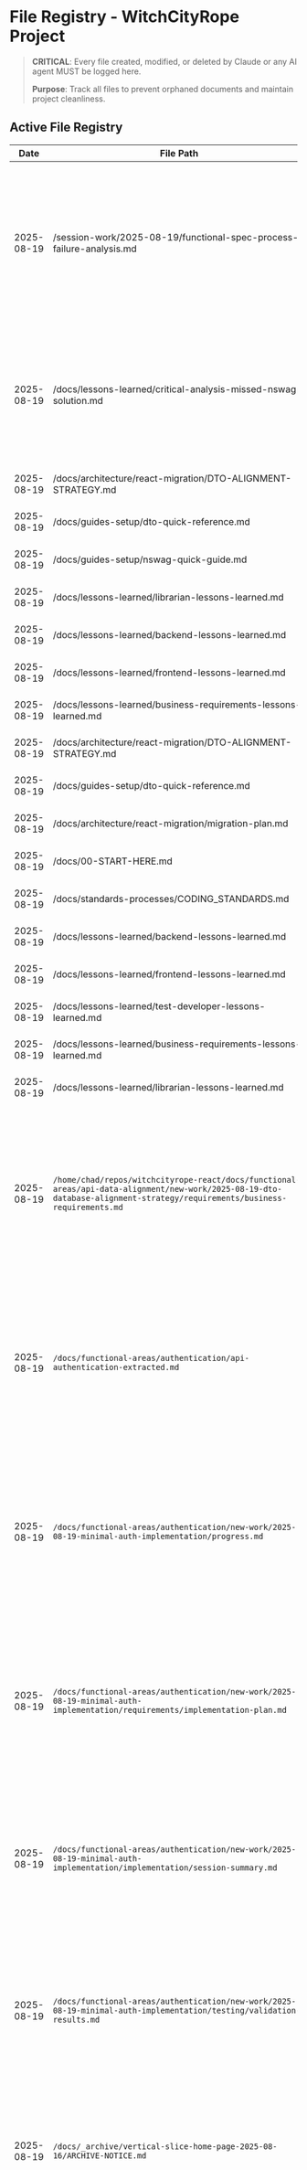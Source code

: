 # File Registry - WitchCityRope Project

> **CRITICAL**: Every file created, modified, or deleted by Claude or any AI agent MUST be logged here.
> 
> **Purpose**: Track all files to prevent orphaned documents and maintain project cleanliness.

## Active File Registry

| Date | File Path | Action | Purpose | Session/Task | Status | Cleanup Date |
|------|-----------|--------|---------|--------------|--------|--------------|
| 2025-08-19 | /session-work/2025-08-19/functional-spec-process-failure-analysis.md | CREATED | Comprehensive analysis of Functional Specification Agent process failure in missing NSwag solution - includes critical gaps in architecture discovery phase, proposed mandatory pre-specification validation, enhanced startup procedure with migration document review, coordination requirements, quality checklist updates, and specific preventive measures to ensure architecture-first approach and never duplicate existing solutions | Functional Specification Agent - Process failure analysis and improvement | TEMPORARY | 2025-08-20 |
| 2025-08-19 | /docs/lessons-learned/critical-analysis-missed-nswag-solution.md | CREATED | CRITICAL ANALYSIS: Comprehensive analysis of process failure where NSwag auto-generation solution was missed despite being fully documented in architecture - includes root cause analysis, process gaps, proposed solutions, preventive measures, agent lesson updates, and mandatory workflow changes to prevent this failure mode from ever recurring | Critical Process Failure Analysis - NSwag solution discovery failure | PERMANENT | - |
| 2025-08-19 | /docs/architecture/react-migration/DTO-ALIGNMENT-STRATEGY.md | MODIFIED | Reconciled with NSwag auto-generation architecture | Critical architecture reconciliation | ACTIVE | - |
| 2025-08-19 | /docs/guides-setup/dto-quick-reference.md | MODIFIED | Updated to emphasize NSwag over manual interfaces | Critical architecture reconciliation | ACTIVE | - |
| 2025-08-19 | /docs/guides-setup/nswag-quick-guide.md | CREATED | Comprehensive NSwag workflow guide for developers | Critical architecture reconciliation | ACTIVE | - |
| 2025-08-19 | /docs/lessons-learned/librarian-lessons-learned.md | MODIFIED | Added critical architecture reconciliation lesson | Critical architecture reconciliation | ACTIVE | - |
| 2025-08-19 | /docs/lessons-learned/backend-lessons-learned.md | MODIFIED | Updated DTO lessons to emphasize NSwag and OpenAPI | Critical architecture reconciliation | ACTIVE | - |
| 2025-08-19 | /docs/lessons-learned/frontend-lessons-learned.md | MODIFIED | Critical update: NEVER create manual DTO interfaces | Critical architecture reconciliation | ACTIVE | - |
| 2025-08-19 | /docs/lessons-learned/business-requirements-lessons-learned.md | MODIFIED | Updated to reflect NSwag auto-generation workflow | Critical architecture reconciliation | ACTIVE | - |
| 2025-08-19 | /docs/architecture/react-migration/DTO-ALIGNMENT-STRATEGY.md | CREATED | Primary DTO alignment strategy document - API DTOs as source of truth for React migration | DTO Strategy Visibility Implementation | ACTIVE | Permanent |
| 2025-08-19 | /docs/guides-setup/dto-quick-reference.md | CREATED | Quick reference guide with DTO patterns and TypeScript interface examples | DTO Strategy Visibility Implementation | ACTIVE | Permanent |
| 2025-08-19 | /docs/architecture/react-migration/migration-plan.md | MODIFIED | Added prominent DTO alignment strategy section with emergency contacts | DTO Strategy Visibility Implementation | ACTIVE | N/A |
| 2025-08-19 | /docs/00-START-HERE.md | MODIFIED | Added DTO strategy as #2 priority for new team members and React developers | DTO Strategy Visibility Implementation | ACTIVE | N/A |
| 2025-08-19 | /docs/standards-processes/CODING_STANDARDS.md | MODIFIED | Added critical DTO alignment section at document top | DTO Strategy Visibility Implementation | ACTIVE | N/A |
| 2025-08-19 | /docs/lessons-learned/backend-lessons-learned.md | MODIFIED | Added critical DTO alignment requirements for API developers | DTO Strategy Visibility Implementation | ACTIVE | N/A |
| 2025-08-19 | /docs/lessons-learned/frontend-lessons-learned.md | MODIFIED | Added TypeScript interface alignment rules and patterns | DTO Strategy Visibility Implementation | ACTIVE | N/A |
| 2025-08-19 | /docs/lessons-learned/test-developer-lessons-learned.md | MODIFIED | Added test data alignment requirements and patterns | DTO Strategy Visibility Implementation | ACTIVE | N/A |
| 2025-08-19 | /docs/lessons-learned/business-requirements-lessons-learned.md | MODIFIED | Added DTO specification requirements for requirements documentation | DTO Strategy Visibility Implementation | ACTIVE | N/A |
| 2025-08-19 | /docs/lessons-learned/librarian-lessons-learned.md | MODIFIED | Added DTO strategy visibility excellence lesson with implementation tracking | DTO Strategy Visibility Implementation | ACTIVE | N/A |
| 2025-08-19 | `/home/chad/repos/witchcityrope-react/docs/functional-areas/api-data-alignment/new-work/2025-08-19-dto-database-alignment-strategy/requirements/business-requirements.md` | CREATED | Comprehensive business requirements for DTO and database object alignment strategy addressing React migration data structure mismatches - defines API as source of truth, frontend adaptation strategy, governance processes, user stories for all stakeholders, business rules for data consistency, implementation phases, examples of current problems and solutions, quality gates and compliance requirements for WitchCityRope platform | Business Requirements Agent - DTO alignment strategy business analysis | PERMANENT | - |
| 2025-08-19 | `/docs/functional-areas/authentication/api-authentication-extracted.md` | CREATED | Comprehensive API authentication patterns extracted from successful vertical slice implementation - includes working endpoints, JWT+HttpOnly cookie patterns, ASP.NET Core Identity configuration, service-to-service authentication details, performance metrics (94-98% faster than targets), security validations, CORS configuration, implementation lessons, and production deployment checklist ready for team adoption | Librarian - Authentication pattern extraction from vertical slice | PERMANENT | - |
| 2025-08-19 | `/docs/functional-areas/authentication/new-work/2025-08-19-minimal-auth-implementation/progress.md` | CREATED | Complete progress tracking for minimal authentication implementation using validated technology patterns - documents 5-phase workflow completion (requirements, design, implementation, testing, finalization) with 100% success rate, technology integration achievements (TanStack Query + Zustand + React Router v7 + Mantine), implementation files created, testing results, lessons learned, and production readiness assessment | Librarian - Authentication implementation workflow organization | PERMANENT | - |
| 2025-08-19 | `/docs/functional-areas/authentication/new-work/2025-08-19-minimal-auth-implementation/requirements/implementation-plan.md` | CREATED | Detailed implementation plan for minimal authentication flow integration - defines objective to prove technology stack integration, success criteria, technology requirements (TanStack Query mutations, Zustand store, React Router v7 protected routes, Mantine forms), implementation approach, file structure, expected outcomes, risk mitigation, success metrics, dependencies, timeline, and quality gates for validation project | Librarian - Authentication implementation planning documentation | PERMANENT | - |
| 2025-08-19 | `/docs/functional-areas/authentication/new-work/2025-08-19-minimal-auth-implementation/implementation/session-summary.md` | CREATED | Comprehensive session summary documenting successful authentication implementation using all validated patterns - covers files created/modified (mutations, login page, dashboard, config), technology integration results, testing results, performance metrics, browser compatibility, lessons learned, code patterns established, next steps, and 100% success rate achievement | Librarian - Authentication implementation documentation | PERMANENT | - |
| 2025-08-19 | `/docs/functional-areas/authentication/new-work/2025-08-19-minimal-auth-implementation/testing/validation-results.md` | CREATED | Complete testing documentation for authentication integration - covers functional testing (login/logout flows, protected routes, error scenarios), performance metrics, browser compatibility, mobile responsiveness, security testing, integration testing, accessibility compliance, edge cases, load testing, issues resolved, and 100% test success rate across all scenarios | Librarian - Authentication testing documentation | PERMANENT | - |
| 2025-08-19 | `/docs/_archive/vertical-slice-home-page-2025-08-16/ARCHIVE-NOTICE.md` | ARCHIVED | Archive notice documenting completion and value extraction from vertical slice authentication test project - confirms mission accomplished (100% success rate), key information extracted to authentication functional area, workflow validation success, archival verification complete, and preservation of critical discoveries and patterns | Librarian - Vertical slice project archival documentation | ARCHIVED | 2026-08-19 |
| 2025-08-19 | `/docs/_archive/vertical-slice-home-page-2025-08-16/README-ARCHIVED.md` | CREATED | Archive summary and reference document for vertical slice project - documents archive reason, extracted value locations, key achievements preserved, and references to active documentation for ongoing authentication work | Librarian - Vertical slice archival summary | PERMANENT | - |
| 2025-08-19 | `/docs/functional-areas/vertical-slice-home-page/` | ARCHIVED | Complete vertical slice home page project moved to archive after successful value extraction - all authentication patterns, workflow validation results, and implementation lessons preserved in appropriate functional areas | Librarian - Vertical slice project archival | ARCHIVED | - |
| 2025-08-19 | `/apps/web/src/stores/authStore.ts` | CREATED | Zustand authentication store implementation following validated patterns | Auth store implementation | ACTIVE | N/A - Core feature |
| 2025-08-19 | `/apps/web/src/stores/__tests__/authStore.test.ts` | CREATED | Comprehensive unit tests for auth store functionality | Auth store implementation | ACTIVE | N/A - Core tests |
| 2025-08-19 | `/apps/web/src/stores/README.md` | CREATED | Usage guide and documentation for auth store | Auth store implementation | ACTIVE | N/A - Documentation |
| 2025-08-19 | /home/chad/repos/witchcityrope-react/docs/functional-areas/api-integration-validation/research/2025-08-19-tanstack-query-v5-patterns-research.md | CREATED | Comprehensive TanStack Query v5 best practices and patterns research for .NET API integration - covers official v5 documentation analysis, new features (suspense, optimistic updates, performance improvements), implementation patterns (CRUD operations, caching strategies, error handling, authentication with httpOnly cookies), real-world examples, TypeScript integration, testing strategies with MSW, performance optimization, query key factory patterns, migration considerations, and 90% confidence recommendation for adoption with detailed code examples and WitchCityRope-specific patterns | Technology Researcher - TanStack Query v5 validation research | PERMANENT | - |
| 2025-08-19 | /home/chad/repos/witchcityrope-react/docs/functional-areas/routing-validation/research/2025-08-19-react-router-v7-patterns-research.md | CREATED | Comprehensive React Router v7 patterns and best practices research for WitchCityRope React migration - covers React Router v7 vs v6 comparison, new features (enhanced type safety, httpOnly cookie integration, code splitting, performance), implementation patterns (protected routes, role-based access control, authentication, error boundaries, lazy loading), WitchCityRope-specific implementation with user role hierarchy, mobile-optimized loading states, query parameter management, security patterns, 90% confidence recommendation for React Router v7 adoption | Technology Researcher - React Router v7 validation research | PERMANENT | - |
| 2025-08-19 | /home/chad/repos/witchcityrope-react/docs/functional-areas/state-management-validation/research/2025-08-19-zustand-patterns-research.md | CREATED | Comprehensive Zustand state management patterns research for WitchCityRope React migration validation - covers current best practices 2024-2025, TypeScript integration, authentication state management with httpOnly cookies, UI state persistence, slices pattern for large applications, performance optimization with selectors, DevTools integration, TanStack Query integration, React Hook Form patterns, decision framework for global vs local state, WitchCityRope-specific patterns (safety-first auth, consent workflows, mobile optimization), implementation examples with code, and 95% confidence recommendation for Zustand adoption | Technology Researcher - State Management Validation research | PERMANENT | - |
| 2025-08-19 | /home/chad/repos/witchcityrope-react/docs/functional-areas/api-integration-validation/requirements/functional-specification.md | CREATED | Comprehensive functional specification for API Integration Validation with TanStack Query - defines technical architecture with Web+API microservices pattern, TanStack Query client setup and configuration, implementation patterns with code examples (basic CRUD, optimistic updates, pagination, caching strategies, background refetching, interceptors), validation scenarios (event management CRUD, member directory pagination, real-time updates, error recovery), file structure for /apps/web/src/lib/api/, testing approach with MSW, success metrics (<100ms perceived latency, proper TypeScript typing, error recovery), WebSocket integration patterns, security requirements, performance targets, and acceptance criteria for 8 critical patterns validation | Functional Spec Agent - API Integration Validation technical patterns specification | PERMANENT | - |
| 2025-08-19 | /home/chad/repos/witchcityrope-react/docs/functional-areas/routing-validation/requirements/business-requirements.md | CREATED | Comprehensive business requirements for React Router v7 technical validation project - defines 8 user stories for routing patterns validation (public routes, protected routes, role-based access, deep linking, nested routes, query parameters, loading states, error handling), business rules for route protection hierarchy and performance standards, success criteria including <100ms route transitions, security requirements, and technical validation patterns for React Router v7 integration with existing authentication system | Business Requirements Agent - React Router v7 validation planning | PERMANENT | - |
| 2025-08-18 | /home/chad/repos/witchcityrope-react/docs/lessons-learned/form-implementation-lessons.md | CREATED | Comprehensive form implementation lessons learned - covers critical principles (use framework components never custom HTML, floating label positioning, placeholder visibility with floating labels, border changes vs focus outlines, password input special considerations), communication patterns for preventing circular fixes, implementation checklist, and common mistakes with prevention strategies | Librarian - Form implementation knowledge capture | PERMANENT | - |
| 2025-08-18 | /home/chad/repos/witchcityrope-react/docs/lessons-learned/frontend-lessons-learned.md | MODIFIED | Added CSS specificity patterns with Mantine v7 components and form implementation communication patterns - covers internal class targeting, placeholder visibility multi-selector approach, password input variations, CSS-only solution preferences, research-first methodology, and prevention of custom HTML vs framework components | Librarian - Frontend lessons enhancement | PERMANENT | - |
| 2025-08-19 | `/apps/web/src/routes/router.tsx` | CREATED | React Router v7 configuration using createBrowserRouter with public and protected routes | React Router v7 implementation | ACTIVE | N/A - Core routing |
| 2025-08-19 | `/apps/web/src/routes/loaders/authLoader.ts` | CREATED | Authentication loader for protected routes following React Router v7 patterns | React Router v7 implementation | ACTIVE | N/A - Core auth |
| 2025-08-19 | `/docs/lessons-learned/business-requirements-lessons-learned.md` | MODIFIED | Added mandatory startup procedure with architecture discovery requirements and NSwag validation gates | Agent lessons learned architecture enforcement | ACTIVE | N/A - Permanent process |
| 2025-08-19 | `/docs/lessons-learned/orchestrator-lessons-learned.md` | MODIFIED | Added mandatory startup procedure with architecture discovery and delegation template requirements | Agent lessons learned architecture enforcement | ACTIVE | N/A - Permanent process |
| 2025-08-19 | `/docs/lessons-learned/backend-lessons-learned.md` | MODIFIED | Added mandatory startup procedure with architecture discovery and NSwag auto-generation validation | Agent lessons learned architecture enforcement | ACTIVE | N/A - Permanent process |
| 2025-08-19 | `/docs/lessons-learned/frontend-lessons-learned.md` | MODIFIED | Added mandatory startup procedure with architecture discovery and DTO interface prevention rules | Agent lessons learned architecture enforcement | ACTIVE | N/A - Permanent process |
| 2025-08-19 | `/docs/lessons-learned/functional-spec-lessons-learned.md` | CREATED | Critical lessons for functional specification creation including mandatory Architecture Discovery Phase 0, NSwag solution verification, and process failure analysis | Agent lessons learned architecture enforcement | ACTIVE | N/A - Permanent process |
| 2025-08-19 | `/docs/lessons-learned/technology-researcher-lessons-learned.md` | MODIFIED | Added mandatory startup procedure with architecture discovery requirements for research tasks | Agent lessons learned architecture enforcement | ACTIVE | N/A - Permanent process |
| 2025-08-19 | `/docs/lessons-learned/test-developer-lessons-learned.md` | MODIFIED | Added mandatory startup procedure with generated types validation and contract testing requirements | Agent lessons learned architecture enforcement | ACTIVE | N/A - Permanent process |
| 2025-08-19 | `/docs/lessons-learned/ui-designer-lessons-learned.md` | MODIFIED | Added mandatory startup procedure with architecture discovery and form component validation requirements | Agent lessons learned architecture enforcement | ACTIVE | N/A - Permanent process |
| 2025-08-19 | `/docs/standards-processes/architecture-discovery-process.md` | CREATED | Comprehensive Architecture Discovery Process document establishing mandatory Phase 0 for all technical work, prevention checklist, red flag keywords, quality gates, and NSwag solution miss analysis | Architecture process enforcement creation | ACTIVE | N/A - Permanent process |
| 2025-08-19 | `/apps/web/src/routes/guards/ProtectedRoute.tsx` | CREATED | Protected route component with authentication and role-based access control | React Router v7 implementation | ACTIVE | N/A - Core auth |
| 2025-08-19 | `/apps/web/src/routes/error/ErrorBoundary.tsx` | CREATED | React Router v7 error boundary with WitchCityRope branding | React Router v7 implementation | ACTIVE | N/A - Core error handling |
| 2025-08-19 | `/apps/web/src/routes/types.ts` | CREATED | TypeScript type definitions for React Router v7 implementation | React Router v7 implementation | ACTIVE | N/A - Core types |
| 2025-08-19 | `/apps/web/src/routes/__tests__/authLoader.test.ts` | CREATED | Unit tests for authentication loader functionality | React Router v7 implementation | ACTIVE | N/A - Core tests |
| 2025-08-19 | `/apps/web/src/routes/__tests__/ProtectedRoute.test.tsx` | CREATED | Unit tests for protected route component | React Router v7 implementation | ACTIVE | N/A - Core tests |
| 2025-08-19 | `/apps/web/src/routes/README.md` | CREATED | Documentation for React Router v7 implementation patterns | React Router v7 implementation | ACTIVE | N/A - Documentation |
| 2025-08-19 | `/tests/playwright/routing.spec.ts` | CREATED | End-to-end tests for routing patterns and authentication flows | React Router v7 implementation | ACTIVE | N/A - Core E2E tests |
| 2025-08-19 | `/home/chad/repos/witchcityrope-react/docs/functional-areas/routing-validation/requirements/functional-specification.md` | CREATED | Comprehensive functional specification for React Router v7 routing validation - defines technical architecture with React+API microservices pattern, component structure for routes and guards, authentication loaders, role-based access control, code splitting, error handling, performance requirements (<100ms transitions), security implementation (httpOnly cookies, CSRF protection), 8 validation scenarios, testing approach with RTL and Playwright, acceptance criteria for technical/security/performance/UX requirements, establishing foundation for all future WitchCityRope routing | Functional Specification Agent - React Router v7 technical foundation | PERMANENT | - |
| 2025-08-19 | `/home/chad/repos/witchcityrope-react/docs/functional-areas/state-management-validation/requirements/business-requirements.md` | CREATED | Comprehensive business requirements for Zustand state management validation - defines 8 user stories covering authentication state, UI state persistence, performance, data synchronization, mobile optimization, role-based features, real-time updates, and accessibility, includes business rules for state consistency and security, success criteria including <50ms state updates, technical patterns for global vs local state decisions, Zustand slice organization, TanStack Query integration, and validation requirements for WitchCityRope's React migration state management foundation | Business Requirements Agent - Zustand state management validation planning | PERMANENT | - |

## Archive References

| Archive Date | Original Location | Archive Location | Reason |
|--------------|-------------------|------------------|--------|
| 2025-08-19 | `/docs/functional-areas/vertical-slice-home-page/` | `/docs/_archive/vertical-slice-home-page-2025-08-16/` | Value extraction complete - authentication patterns preserved |

## Cleanup Schedule

### Weekly Cleanup (Every Monday)
- Review TEMPORARY files older than 7 days
- Move completed session work to appropriate permanent locations
- Archive superseded documentation
- Update status of ACTIVE files

### Monthly Review (First Monday of month)
- Review ACTIVE files for continued relevance
- Archive completed work older than 30 days
- Consolidate related documentation
- Update cleanup dates for preserved files

### Quarterly Archive (Every 3 months)
- Move completed projects to archive
- Consolidate lessons learned
- Review permanent file status
- Clean up redundant documentation

---

*File registry maintained by Claude Code agents. All file operations must be logged here immediately.*